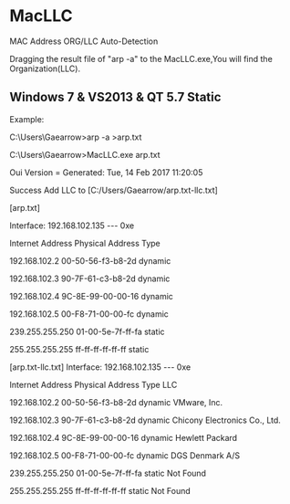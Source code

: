 # MacLLC

MAC Address ORG/LLC Auto-Detection

Dragging the result file of "arp -a" to the MacLLC.exe,You will find the Organization(LLC).

Windows 7 & VS2013 & QT 5.7 Static
----------------------------------

Example:


C:\Users\Gaearrow>arp -a >arp.txt

C:\Users\Gaearrow>MacLLC.exe arp.txt

Oui Version =  Generated: Tue, 14 Feb 2017 11:20:05



Success Add LLC to [C:/Users/Gaearrow/arp.txt-llc.txt]


[arp.txt]

Interface: 192.168.102.135 --- 0xe
  
Internet Address      Physical Address      Type
  
192.168.102.2         00-50-56-f3-b8-2d     dynamic
  
192.168.102.3         90-7F-61-c3-b8-2d     dynamic
  
192.168.102.4         9C-8E-99-00-00-16     dynamic
  
192.168.102.5         00-F8-71-00-00-fc     dynamic
  
239.255.255.250       01-00-5e-7f-ff-fa     static
  
255.255.255.255       ff-ff-ff-ff-ff-ff     static



[arp.txt-llc.txt]
Interface: 192.168.102.135 --- 0xe
  
Internet Address      Physical Address      Type             LLC
  
192.168.102.2         00-50-56-f3-b8-2d     dynamic        VMware, Inc.
  
192.168.102.3         90-7F-61-c3-b8-2d     dynamic        Chicony Electronics Co., Ltd.
  
192.168.102.4         9C-8E-99-00-00-16     dynamic        Hewlett Packard
  
192.168.102.5         00-F8-71-00-00-fc     dynamic        DGS Denmark A/S
  
239.255.255.250       01-00-5e-7f-ff-fa     static         Not Found
  
255.255.255.255       ff-ff-ff-ff-ff-ff     static         Not Found
